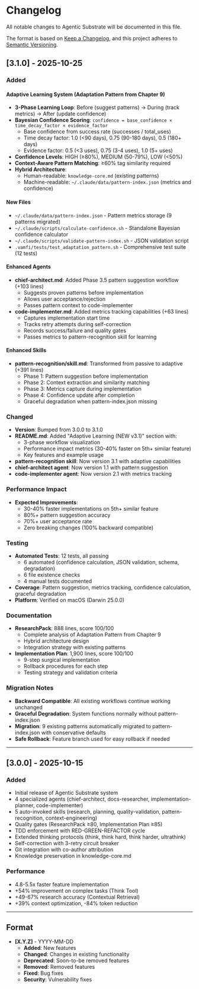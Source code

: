 # Changelog

All notable changes to Agentic Substrate will be documented in this file.

The format is based on [Keep a Changelog](https://keepachangelog.com/en/1.0.0/),
and this project adheres to [Semantic Versioning](https://semver.org/spec/v2.0.0.html).

## [3.1.0] - 2025-10-25

### Added

#### Adaptive Learning System (Adaptation Pattern from Chapter 9)
- **3-Phase Learning Loop**: Before (suggest patterns) → During (track metrics) → After (update confidence)
- **Bayesian Confidence Scoring**: `confidence = base_confidence × time_decay_factor × evidence_factor`
  - Base confidence from success rate (successes / total_uses)
  - Time decay factor: 1.0 (<90 days), 0.75 (90-180 days), 0.5 (180+ days)
  - Evidence factor: 0.5 (<3 uses), 0.75 (3-4 uses), 1.0 (5+ uses)
- **Confidence Levels**: HIGH (≥80%), MEDIUM (50-79%), LOW (<50%)
- **Context-Aware Pattern Matching**: ≥60% tag similarity required
- **Hybrid Architecture**:
  - Human-readable: `knowledge-core.md` (existing patterns)
  - Machine-readable: `~/.claude/data/pattern-index.json` (metrics and confidence)

#### New Files
- `~/.claude/data/pattern-index.json` - Pattern metrics storage (9 patterns migrated)
- `~/.claude/scripts/calculate-confidence.sh` - Standalone Bayesian confidence calculator
- `~/.claude/scripts/validate-pattern-index.sh` - JSON validation script
- `.vamfi/tests/test_adaptation_pattern.sh` - Comprehensive test suite (12 tests)

#### Enhanced Agents
- **chief-architect.md**: Added Phase 3.5 pattern suggestion workflow (+103 lines)
  - Suggests proven patterns before implementation
  - Allows user acceptance/rejection
  - Passes pattern context to code-implementer
- **code-implementer.md**: Added metrics tracking capabilities (+63 lines)
  - Captures implementation start time
  - Tracks retry attempts during self-correction
  - Records success/failure and quality gates
  - Passes metrics to pattern-recognition skill for learning

#### Enhanced Skills
- **pattern-recognition/skill.md**: Transformed from passive to adaptive (+391 lines)
  - Phase 1: Pattern suggestion before implementation
  - Phase 2: Context extraction and similarity matching
  - Phase 3: Metrics capture during implementation
  - Phase 4: Confidence update after completion
  - Graceful degradation when pattern-index.json missing

### Changed
- **Version**: Bumped from 3.0.0 to 3.1.0
- **README.md**: Added "Adaptive Learning (NEW v3.1)" section with:
  - 3-phase workflow visualization
  - Performance impact metrics (30-40% faster on 5th+ similar feature)
  - Key features and example usage
- **pattern-recognition skill**: Now version 3.1 with adaptive capabilities
- **chief-architect agent**: Now version 1.1 with pattern suggestion
- **code-implementer agent**: Now version 2.1 with metrics tracking

### Performance Impact
- **Expected Improvements**:
  - 30-40% faster implementations on 5th+ similar feature
  - 80%+ pattern suggestion accuracy
  - 70%+ user acceptance rate
  - Zero breaking changes (100% backward compatible)

### Testing
- **Automated Tests**: 12 tests, all passing
  - 6 automated (confidence calculation, JSON validation, schema, degradation)
  - 6 file existence checks
  - 4 manual tests documented
- **Coverage**: Pattern suggestion, metrics tracking, confidence calculation, graceful degradation
- **Platform**: Verified on macOS (Darwin 25.0.0)

### Documentation
- **ResearchPack**: 888 lines, score 100/100
  - Complete analysis of Adaptation Pattern from Chapter 9
  - Hybrid architecture design
  - Integration strategy with existing patterns
- **Implementation Plan**: 1,900 lines, score 100/100
  - 9-step surgical implementation
  - Rollback procedures for each step
  - Testing strategy and validation criteria

### Migration Notes
- **Backward Compatible**: All existing workflows continue working unchanged
- **Graceful Degradation**: System functions normally without pattern-index.json
- **Migration**: 9 existing patterns automatically migrated to pattern-index.json with conservative defaults
- **Safe Rollback**: Feature branch used for easy rollback if needed

---

## [3.0.0] - 2025-10-15

### Added
- Initial release of Agentic Substrate system
- 4 specialized agents (chief-architect, docs-researcher, implementation-planner, code-implementer)
- 5 auto-invoked skills (research, planning, quality-validation, pattern-recognition, context-engineering)
- Quality gates (ResearchPack ≥80, Implementation Plan ≥85)
- TDD enforcement with RED-GREEN-REFACTOR cycle
- Extended thinking protocols (think, think hard, think harder, ultrathink)
- Self-correction with 3-retry circuit breaker
- Git integration with co-author attribution
- Knowledge preservation in knowledge-core.md

### Performance
- 4.8-5.5x faster feature implementation
- +54% improvement on complex tasks (Think Tool)
- +49-67% research accuracy (Contextual Retrieval)
- +39% context optimization, -84% token reduction

---

## Format

- **[X.Y.Z]** - YYYY-MM-DD
  - **Added**: New features
  - **Changed**: Changes in existing functionality
  - **Deprecated**: Soon-to-be removed features
  - **Removed**: Removed features
  - **Fixed**: Bug fixes
  - **Security**: Vulnerability fixes
